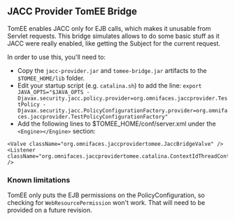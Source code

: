 ## JACC Provider TomEE Bridge

TomEE enables JACC only for EJB calls, which makes it unusable from Servlet requests. This bridge simulates allows to do some basic stuff as it JACC were really enabled, like getting the Subject for the current request.

In order to use this, you'll need to:

* Copy the `jacc-provider.jar` and `tomee-bridge.jar` artifacts to the `$TOMEE_HOME/lib` folder.
* Edit your startup script (e.g. `catalina.sh`) to add the line: `export JAVA_OPTS="$JAVA_OPTS -Djavax.security.jacc.policy.provider=org.omnifaces.jaccprovider.TestPolicy -Djavax.security.jacc.PolicyConfigurationFactory.provider=org.omnifaces.jaccprovider.TestPolicyConfigurationFactory"`
* Add the following lines to $TOMEE_HOME/conf/server.xml under the `<Engine></Engine>` section:
```
<Valve className="org.omnifaces.jaccprovidertomee.JaccBridgeValve" />
<Listener className="org.omnifaces.jaccprovidertomee.catalina.ContextIdThreadContextListener" />
```

### Known limitations

TomEE only puts the EJB permissions on the PolicyConfiguration, so checking for `WebResourcePermission` won't work. That will need to be provided on a future revision.
